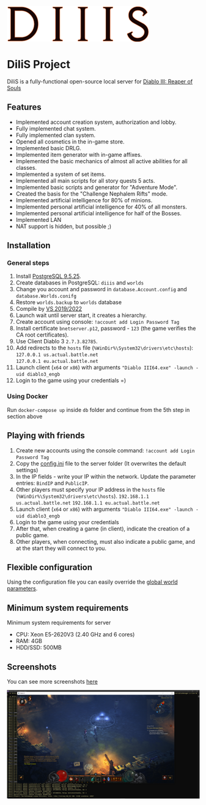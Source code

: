  

![](pictures/logo.png)

# DiIiS Project

DiIiS is a fully-functional open-source local server for [Diablo III: Reaper of Souls](https://eu.diablo3.blizzard.com)

## Features

- Implemented account creation system, authorization and lobby.
- Fully implemented chat system.
- Fully implemented clan system.
- Opened all cosmetics in the in-game store.
- Implemented basic DRLG.
- Implemented item generator with in-game affixes.
- Implemented the basic mechanics of almost all active abilities for all classes.
- Implemented a system of set items.
- Implemented all main scripts for all story quests 5 acts.
- Implemented basic scripts and generator for "Adventure Mode".
- Created the basis for the "Challenge Nephalem Rifts" mode.
- Implemented artificial intelligence for 80% of minions.
- Implemented personal artificial intelligence for 40% of all monsters.
- Implemented personal artificial intelligence for half of the Bosses.
- Implemented LAN
- NAT support is hidden, but possible ;)

## Installation

### General steps
1. Install [PostgreSQL 9.5.25](https://www.enterprisedb.com/downloads/postgres-postgresql-downloads).
2. Create databases in PostgreSQL: `diiis` and `worlds`
3. Change you account and password in `database.Account.config` and `database.Worlds.conifg`
4. Restore `worlds.backup` to `worlds` database
5. Compile by [VS 2019/2022](https://visualstudio.microsoft.com/)
6. Launch wait until server start, it creates a hierarchy.
7. Create account using console: `!account add Login Password Tag`
8. Install certificate `bnetserver.p12`, password - `123` (the game verifies the CA root certificates).
9. Use Client Diablo 3 `2.7.3.82785`.
9. Add redirects to the `hosts` file (`%WinDir%\System32\drivers\etc\hosts`):  
    `127.0.0.1 us.actual.battle.net`  
    `127.0.0.1 eu.actual.battle.net`
11. Launch client (`x64` or `x86`) with arguments `"Diablo III64.exe" -launch -uid diablo3_engb`
10. Login to the game using your credentials =)

### Using Docker
Run `docker-compose up` inside `db` folder and continue from the 5th step in section above

## Playing with friends

1. Create new accounts using the console command:
    `!account add Login Password Tag`
2. Copy the [config.ini](configs/config.ini) file to the server folder (It overwrites the default settings)
3. In the IP fields - write your IP within the network. Update the parameter entries: `BindIP` and `PublicIP`.
4. Other players must specify your IP address in the `hosts` file (`%WinDir%\System32\drivers\etc\hosts`).
    `192.168.1.1 us.actual.battle.net`
    `192.168.1.1 eu.actual.battle.net`
5. Launch client (`x64` or `x86`) with arguments `"Diablo III64.exe" -launch -uid diablo3_engb`
6. Login to the game using your credentials
7. After that, when creating a game (in client), indicate the creation of a public game.
7. Other players, when connecting, must also indicate a public game, and at the start they will connect to you.

## Flexible configuration

Using the configuration file you can easily override the [global world parameters](docs/game-world-settings.md).

## Minimum system requirements

Minimum system requirements for server

- CPU: Xeon E5-2620V3 (2.40 GHz and 6 cores)
- RAM: 4GB
- HDD/SSD: 500MB

## Screenshots

You can see more screenshots [here](SCREENSHOTS.md)

![](pictures/ingame-screen-1.png)

